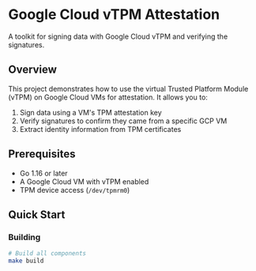 # Google Cloud vTPM Attestation

A toolkit for signing data with Google Cloud vTPM and verifying the signatures.

## Overview

This project demonstrates how to use the virtual Trusted Platform Module (vTPM) on Google Cloud VMs for attestation. It allows you to:

1. Sign data using a VM's TPM attestation key
2. Verify signatures to confirm they came from a specific GCP VM
3. Extract identity information from TPM certificates

## Prerequisites

- Go 1.16 or later
- A Google Cloud VM with vTPM enabled
- TPM device access (`/dev/tpmrm0`)

## Quick Start

### Building

```bash
# Build all components
make build